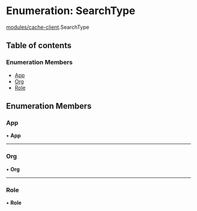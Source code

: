 # Enumeration: SearchType

[modules/cache-client](../modules/modules_cache_client.md).SearchType

## Table of contents

### Enumeration Members

- [App](modules_cache_client.SearchType.md#app)
- [Org](modules_cache_client.SearchType.md#org)
- [Role](modules_cache_client.SearchType.md#role)

## Enumeration Members

### App

• **App**

___

### Org

• **Org**

___

### Role

• **Role**
